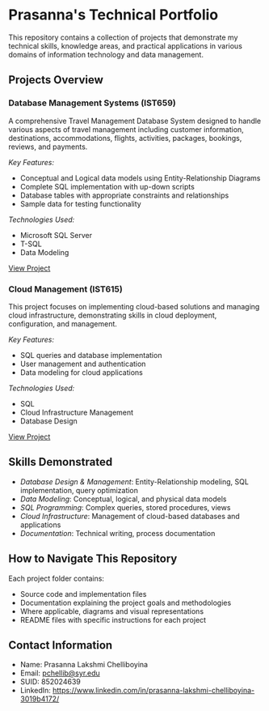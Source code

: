 # Prasanna's Technical Portfolio

This repository contains a collection of projects that demonstrate my technical skills, knowledge areas, and practical applications in various domains of information technology and data management.

## Projects Overview

### Database Management Systems (IST659)

A comprehensive Travel Management Database System designed to handle various aspects of travel management including customer information, destinations, accommodations, flights, activities, packages, bookings, reviews, and payments.

*Key Features:*
- Conceptual and Logical data models using Entity-Relationship Diagrams
- Complete SQL implementation with up-down scripts
- Database tables with appropriate constraints and relationships
- Sample data for testing functionality

*Technologies Used:*
- Microsoft SQL Server
- T-SQL
- Data Modeling

[View Project](/Portfolio/Database%20Management%20Systems%20IST659/)

### Cloud Management (IST615)

This project focuses on implementing cloud-based solutions and managing cloud infrastructure, demonstrating skills in cloud deployment, configuration, and management.

*Key Features:*
- SQL queries and database implementation
- User management and authentication
- Data modeling for cloud applications

*Technologies Used:*
- SQL
- Cloud Infrastructure Management
- Database Design

[View Project](/Portfolio/Cloud%20Management%20IST615/)

## Skills Demonstrated

- *Database Design & Management*: Entity-Relationship modeling, SQL implementation, query optimization
- *Data Modeling*: Conceptual, logical, and physical data models
- *SQL Programming*: Complex queries, stored procedures, views
- *Cloud Infrastructure*: Management of cloud-based databases and applications
- *Documentation*: Technical writing, process documentation

## How to Navigate This Repository

Each project folder contains:
- Source code and implementation files
- Documentation explaining the project goals and methodologies
- Where applicable, diagrams and visual representations
- README files with specific instructions for each project

## Contact Information

- Name: Prasanna Lakshmi Chelliboyina  
- Email: pchellib@syr.edu
- SUID: 852024639
- LinkedIn: https://www.linkedin.com/in/prasanna-lakshmi-chelliboyina-3019b4172/ 
